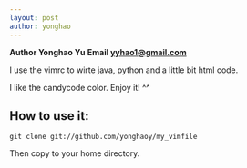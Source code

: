 ```yaml
---
layout: post
author: yonghao
---
```


**Author  Yonghao Yu**
**Email   yyhao1@gmail.com**


I use the vimrc to wirte java, python and a little bit html code.

I like the candycode color. Enjoy it! ^^

## How to use it:

```
git clone git://github.com/yonghaoy/my_vimfile
```

Then copy to your home directory. 

